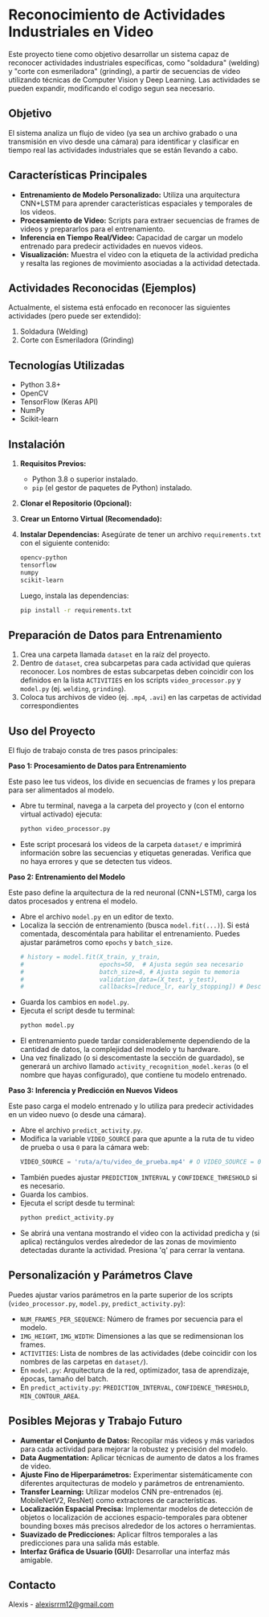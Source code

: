# Reconocimiento de Actividades Industriales en Video

Este proyecto tiene como objetivo desarrollar un sistema capaz de reconocer actividades industriales específicas, como "soldadura" (welding) y "corte con esmeriladora" (grinding), a partir de secuencias de video utilizando técnicas de Computer Vision y Deep Learning.
Las actividades se pueden expandir, modificando el codigo segun sea necesario.

## Objetivo

El sistema analiza un flujo de video (ya sea un archivo grabado o una transmisión en vivo desde una cámara) para identificar y clasificar en tiempo real las actividades industriales que se están llevando a cabo.

##  Características Principales

* **Entrenamiento de Modelo Personalizado:** Utiliza una arquitectura CNN+LSTM para aprender características espaciales y temporales de los videos.
* **Procesamiento de Video:** Scripts para extraer secuencias de frames de videos y prepararlos para el entrenamiento.
* **Inferencia en Tiempo Real/Video:** Capacidad de cargar un modelo entrenado para predecir actividades en nuevos videos.
* **Visualización:** Muestra el video con la etiqueta de la actividad predicha y resalta las regiones de movimiento asociadas a la actividad detectada.

## Actividades Reconocidas (Ejemplos)

Actualmente, el sistema está enfocado en reconocer las siguientes actividades (pero puede ser extendido):

1.  Soldadura (Welding)
2.  Corte con Esmeriladora (Grinding)

##  Tecnologías Utilizadas

* Python 3.8+
* OpenCV
* TensorFlow (Keras API)
* NumPy
* Scikit-learn


##  Instalación

1.  **Requisitos Previos:**
    * Python 3.8 o superior instalado.
    * `pip` (el gestor de paquetes de Python) instalado.

2.  **Clonar el Repositorio (Opcional):**


3.  **Crear un Entorno Virtual (Recomendado):**

      

4.  **Instalar Dependencias:**
    Asegúrate de tener un archivo `requirements.txt` con el siguiente contenido:
    ```txt
    opencv-python
    tensorflow
    numpy
    scikit-learn
    ```
    Luego, instala las dependencias:
    ```bash
    pip install -r requirements.txt
    ```

##  Preparación de Datos para Entrenamiento

1.  Crea una carpeta llamada `dataset` en la raíz del proyecto.
2.  Dentro de `dataset`, crea subcarpetas para cada actividad que quieras reconocer. Los nombres de estas subcarpetas deben coincidir con los definidos en la lista `ACTIVITIES` en los scripts `video_processor.py` y `model.py` (ej. `welding`, `grinding`).
3.  Coloca tus archivos de video (ej. `.mp4`, `.avi`) en las carpetas de actividad correspondientes

##  Uso del Proyecto

El flujo de trabajo consta de tres pasos principales:

**Paso 1: Procesamiento de Datos para Entrenamiento**

Este paso lee tus videos, los divide en secuencias de frames y los prepara para ser alimentados al modelo.

* Abre tu terminal, navega a la carpeta del proyecto y (con el entorno virtual activado) ejecuta:
    ```bash
    python video_processor.py
    ```
* Este script procesará los videos de la carpeta `dataset/` e imprimirá información sobre las secuencias y etiquetas generadas. Verifica que no haya errores y que se detecten tus videos.

**Paso 2: Entrenamiento del Modelo**

Este paso define la arquitectura de la red neuronal (CNN+LSTM), carga los datos procesados y entrena el modelo.

* Abre el archivo `model.py` en un editor de texto.
* Localiza la sección de entrenamiento (busca `model.fit(...)`). Si está comentada, descoméntala para habilitar el entrenamiento. Puedes ajustar parámetros como `epochs` y `batch_size`.
    ```python
    # history = model.fit(X_train, y_train,
    #                     epochs=50,  # Ajusta según sea necesario
    #                     batch_size=8, # Ajusta según tu memoria
    #                     validation_data=(X_test, y_test),
    #                     callbacks=[reduce_lr, early_stopping]) # Descomentar para entrenar
    ```
* Guarda los cambios en `model.py`.
* Ejecuta el script desde tu terminal:
    ```bash
    python model.py
    ```
* El entrenamiento puede tardar considerablemente dependiendo de la cantidad de datos, la complejidad del modelo y tu hardware.
* Una vez finalizado (o si descomentaste la sección de guardado), se generará un archivo llamado `activity_recognition_model.keras` (o el nombre que hayas configurado), que contiene tu modelo entrenado.

**Paso 3: Inferencia y Predicción en Nuevos Videos**

Este paso carga el modelo entrenado y lo utiliza para predecir actividades en un video nuevo (o desde una cámara).

* Abre el archivo `predict_activity.py`.
* Modifica la variable `VIDEO_SOURCE` para que apunte a la ruta de tu video de prueba o usa `0` para la cámara web:
    ```python
    VIDEO_SOURCE = 'ruta/a/tu/video_de_prueba.mp4' # O VIDEO_SOURCE = 0
    ```
* También puedes ajustar `PREDICTION_INTERVAL` y `CONFIDENCE_THRESHOLD` si es necesario.
* Guarda los cambios.
* Ejecuta el script desde tu terminal:
    ```bash
    python predict_activity.py
    ```
* Se abrirá una ventana mostrando el video con la actividad predicha y (si aplica) rectángulos verdes alrededor de las zonas de movimiento detectadas durante la actividad. Presiona 'q' para cerrar la ventana.

##  Personalización y Parámetros Clave

Puedes ajustar varios parámetros en la parte superior de los scripts (`video_processor.py`, `model.py`, `predict_activity.py`):

* `NUM_FRAMES_PER_SEQUENCE`: Número de frames por secuencia para el modelo.
* `IMG_HEIGHT`, `IMG_WIDTH`: Dimensiones a las que se redimensionan los frames.
* `ACTIVITIES`: Lista de nombres de las actividades (debe coincidir con los nombres de las carpetas en `dataset/`).
* En `model.py`: Arquitectura de la red, optimizador, tasa de aprendizaje, épocas, tamaño del batch.
* En `predict_activity.py`: `PREDICTION_INTERVAL`, `CONFIDENCE_THRESHOLD`, `MIN_CONTOUR_AREA`.

##  Posibles Mejoras y Trabajo Futuro

* **Aumentar el Conjunto de Datos:** Recopilar más videos y más variados para cada actividad para mejorar la robustez y precisión del modelo.
* **Data Augmentation:** Aplicar técnicas de aumento de datos a los frames de video.
* **Ajuste Fino de Hiperparámetros:** Experimentar sistemáticamente con diferentes arquitecturas de modelo y parámetros de entrenamiento.
* **Transfer Learning:** Utilizar modelos CNN pre-entrenados (ej. MobileNetV2, ResNet) como extractores de características.
* **Localización Espacial Precisa:** Implementar modelos de detección de objetos o localización de acciones espacio-temporales para obtener bounding boxes más precisos alrededor de los actores o herramientas.
* **Suavizado de Predicciones:** Aplicar filtros temporales a las predicciones para una salida más estable.
* **Interfaz Gráfica de Usuario (GUI):** Desarrollar una interfaz más amigable.


##  Contacto

Alexis - alexisrrm12@gmail.com 
